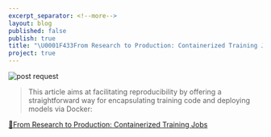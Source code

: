 ```yaml
---
excerpt_separator: <!--more-->
layout: blog
published: false
publish: true
title: "\U0001F433From Research to Production: Containerized Training Jobs"
project: true
---
```

![post request](https://miro.medium.com/max/1324/1*-Z86zSOREhJrvB5TWgwArQ.gif)

> This article aims at facilitating reproducibility by offering a straightforward way for encapsulating training code and deploying models via Docker:

[🐳From Research to Production: Containerized Training Jobs](https://medium.com/@ben0it8/research-to-production-containerized-training-jobs-e63d4efd56e1?source=friends_link&sk=11a813749e3f02115e0c77016a0293c6)
